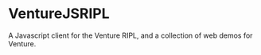 VentureJSRIPL
=============

A Javascript client for the Venture RIPL, and a collection of web demos for Venture.
